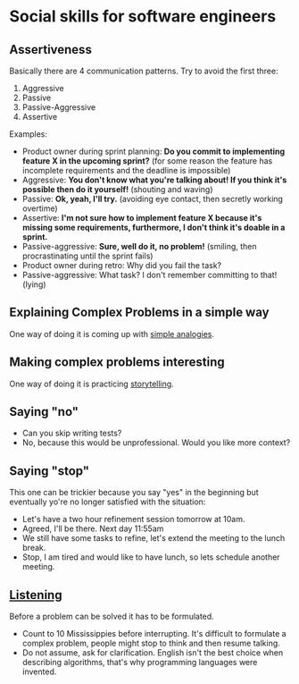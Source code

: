 # Social skills for software engineers

## Assertiveness
Basically there are 4 communication patterns. Try to avoid the first three:
1. Aggressive
2. Passive
3. Passive-Aggressive
4. Assertive

Examples:
- Product owner during sprint planning: __Do you commit to implementing feature X in the upcoming sprint?__ (for some reason the feature has incomplete requirements and the deadline is impossible)
- Aggressive: __You don't know what you're talking about! If you think it's possible then do it yourself!__ (shouting and waving)
- Passive: __Ok, yeah, I'll try.__ (avoiding eye contact, then secretly working overtime)
- Assertive: __I'm not sure how to implement feature X because it's missing some requirements, furthermore, I don't think it's doable in a sprint.__
- Passive-aggressive: __Sure, well do it, no problem!__ (smiling, then procrastinating until the sprint fails)
- Product owner during retro: Why did you fail the task?
- Passive-aggressive: What task? I don't remember committing to that! (lying)


## Explaining Complex Problems in a simple way
One way of doing it is coming up with [simple analogies](https://web.ccsu.edu/lego-se/publications/ITiCSE2018-LegoInterfacesAndIntegration.pdf).

## Making complex problems interesting
One way of doing it is practicing [storytelling](https://en.wikipedia.org/wiki/Storytelling#In_business).

## Saying "no"
- Can you skip writing tests?
- No, because this would be unprofessional. Would you like more context?

## Saying "stop"
This one can be trickier because you say "yes" in the beginning but eventually yo're no longer satisfied with the situation:
- Let's have a two hour refinement session tomorrow at 10am.
- Agreed, I'll be there.
Next day 11:55am
- We still have some tasks to refine, let's extend the meeting to the lunch break.
- Stop, I am tired and would like to have lunch, so lets schedule another meeting.

## [Listening](https://en.wikipedia.org/wiki/Active_listening)
Before a problem can be solved it has to be formulated.
- Count to 10 Mississippies before interrupting. It's difficult to formulate a complex problem, people might stop to think and then resume talking.
- Do not assume, ask for clarification. English isn't the best choice when describing algorithms, that's why programming languages were invented.



